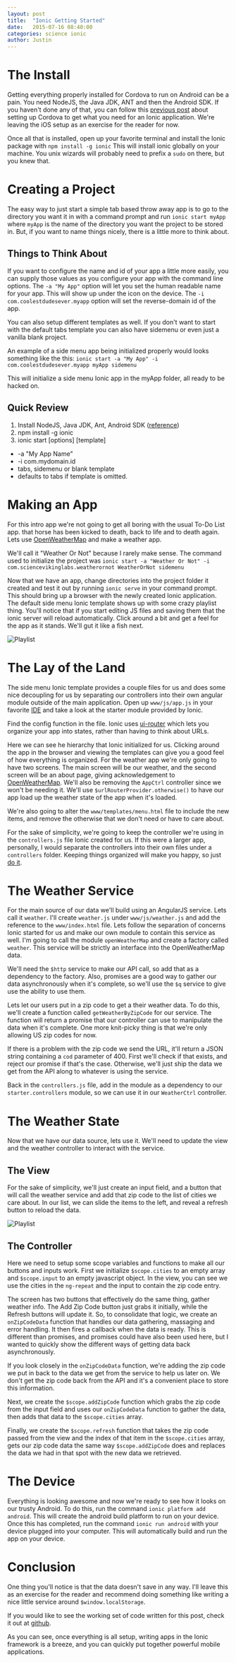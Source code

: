 ```yaml
---
layout: post
title:  "Ionic Getting Started"
date:   2015-07-16 08:40:00
categories: science ionic
author: Justin
---
```


# The Install
Getting everything properly installed for Cordova to run on Android can be a
pain. You need NodeJS, the Java JDK, ANT and then the Android SDK. If you haven't
done any of that, you can follow this [previous post](http://sciencevikinglabs.com/science/cordova/phonegap/code/2015/01/04/cordova-getting-started.html) about setting up Cordova to get what you need for an Ionic
application. We're leaving the iOS setup as an exercise for the reader for now.

Once all that is installed, open up your favorite terminal and install the Ionic
package with `npm install -g ionic` This will install ionic globally on your machine. You unix wizards will probably need to prefix a `sudo` on there, but you knew that.

# Creating a Project
The easy way to just start a simple tab based throw away app is to go to the
directory you want it in with a command prompt and run `ionic start myApp` where
`myApp` is the name of the directory you want the project to be stored in. But,
if you want to name things nicely, there is a little more to think about.

## Things to Think About
If you want to configure the name and id of your app a little more easily, you
can supply those values as you configure your app with the command line options.
The `-a "My App"` option will let you set the human readable name for your app.
This will show up under the icon on the device. The `-i com.coolestdudesever.myapp`
option will set the reverse-domain id of the app.

You can also setup different templates as well. If you don't want to start with
the default tabs template you can also have sidemenu or even just a vanilla blank
project.

An example of a side menu app being initialized properly would looks something
like the this: `ionic start -a "My App" -i com.coolestdudesever.myapp myApp sidemenu`

This will initialize a side menu Ionic app in the myApp folder, all ready to be
hacked on.

## Quick Review
1. Install NodeJS, Java JDK, Ant, Android SDK ([reference](http://sciencevikinglabs.com/science/cordova/phonegap/code/2015/01/04/cordova-getting-started.html))
2. npm install -g ionic
3. ionic start [options] <path> [template]
  - -a "My App Name"
  - -i com.mydomain.id
  - tabs, sidemenu or blank template
  - defaults to tabs if template is omitted.

# Making an App
For this intro app we're not going to get all boring with the usual To-Do List app. that
horse has been kicked to death, back to life and to death again. Lets use
[OpenWeatherMap](http://openweathermap.org/appid) and make a weather app.

We'll call it "Weather Or Not" because I rarely make sense. The command used
to initialize the project was `ionic start -a "Weather Or Not" -i com.sciencevikinglabs.weatherornot WeatherOrNot sidemenu`

Now that we have an app, change directories into the project folder it created
and test it out by running `ionic serve` in your command prompt. This should
bring up a browser with the newly created Ionic application. The default side menu
Ionic template shows up with some crazy playlist thing. You'll notice that if you start editing
JS files and saving them that the ionic server will reload automatically. Click around a bit and get a
feel for the app as it stands. We'll gut it like a fish next.

![Playlist](/images/ionic-intro/playlist.png)

# The Lay of the Land
The side menu Ionic template provides a couple files for us and does some nice
decoupling for us by separating our controllers into their own angular module
outside of the main application. Open up `www/js/app.js` in your favorite [IDE](https://atom.io/)
and take a look at the starter module provided by Ionic.

Find the config function in the file. Ionic uses [ui-router](https://github.com/angular-ui/ui-router)
which lets you organize your app into states, rather than having to think about URLs.

Here we can see he hierarchy that Ionic initialized for us. Clicking around the app in the browser
and viewing the templates can give you a good feel of how everything is organized. For the weather app
we're only going to have two screens. The main screen will be our weather, and the second screen will be
an about page, giving acknowledgement to [OpenWeatherMap](http://openweathermap.org/appid). We'll also
be removing the `AppCtrl` controller since we won't be needing it. We'll use `$urlRouterProvider.otherwise()`
to have our app load up the weather state of the app when it's loaded.

We're also going to alter the `www/templates/menu.html` file to include the new items, and remove the otherwise
that we don't need or have to care about.

<script src="https://gist.github.com/jbasinger/578ecd69413d452e884c.js?file=app.js"></script>

<script src="https://gist.github.com/jbasinger/578ecd69413d452e884c.js?file=menu.html"></script>

For the sake of simplicity, we're going to keep the controller we're using in the `controllers.js` file
Ionic created for us. If this were a larger app, personally, I would separate the controllers into their own files under a `controllers` folder. Keeping things organized will make you happy, so just [do it](https://www.youtube.com/watch?v=nuHfVn_cfHU).

# The Weather Service
For the main source of our data we'll build using an AngularJS service. Lets call it `weather`.
I'll create `weather.js` under `www/js/weather.js` and add the reference to the `www/index.html` file.
Lets follow the separation of concerns Ionic started for us and make our own module to contain this
service as well. I'm going to call the module `openWeatherMap` and create a factory called `weather`.
This service will be strictly an interface into the OpenWeatherMap data.

We'll need the `$http` service to make our API call, so add that as a dependency to the factory. Also,
promises are a good way to gather our data asynchronously when it's complete, so we'll use the `$q`
service to give use the ability to use them.

Lets let our users put in a zip code to get a their weather data. To do this, we'll create a function called
`getWeatherByZipCode` for our service. The function will return a promise that our controller can use
to manipulate the data when it's complete. One more knit-picky thing is that we're only allowing US
zip codes for now.

If there is a problem with the zip code we send the URL, it'll return a JSON string containing a `cod`
parameter of 400. First we'll check if that exists, and reject our promise if that's the case. Otherwise,
we'll just ship the data we get from the API along to whatever is using the service.

<script src="https://gist.github.com/jbasinger/578ecd69413d452e884c.js?file=weather.js"></script>

Back in the `controllers.js` file, add in the module as a dependency to our `starter.controllers` module,
so we can use it in our `WeatherCtrl` controller.

# The Weather State
Now that we have our data source, lets use it. We'll need to update the view and the weather controller
to interact with the service.

## The View
For the sake of simplicity, we'll just create an input field, and a button that will call the weather
service and add that zip code to the list of cities we care about. In our list, we can slide the items
to the left, and reveal a refresh button to reload the data.

<script src="https://gist.github.com/jbasinger/578ecd69413d452e884c.js?file=weather.html"></script>

![Playlist](/images/ionic-intro/weather.png)

## The Controller
Here we need to setup some scope variables and functions to make all our buttons and inputs work. First
we initialize `$scope.cities` to an empty array and `$scope.input` to an empty javascript object. In
the view, you can see we use the cities in the `ng-repeat` and the input to contain the zip code entry.

The screen has two buttons that effectively do the same thing, gather weather info. The Add Zip Code button
just grabs it initially, while the Refresh buttons will update it. So, to consolidate that logic, we create
an `onZipCodeData` function that handles our data gathering, massaging and error handling. It then fires
a callback when the data is ready. This is different than promises, and promises could have also been
used here, but I wanted to quickly show the different ways of getting data back asynchronously.

If you look closely in the `onZipCodeData` function, we're adding the zip code we put in back to the data
we get from the service to help us later on. We don't get the zip code back from the API and it's a
convenient place to store this information.

Next, we create the `$scope.addZipCode` function which grabs the zip code from the input field and uses our
`onZipCodeData` function to gather the data, then adds that data to the `$scope.cities` array.

Finally, we create the `$scope.refresh` function that takes the zip code passed from the view and the
index of that item in the `$scope.cities` array, gets our zip code data the same way `$scope.addZipCode`
does and replaces the data we had in that spot with the new data we retrieved.

<script src="https://gist.github.com/jbasinger/578ecd69413d452e884c.js?file=controllers.js"></script>

# The Device
Everything is looking awesome and now we're ready to see how it looks on our trusty Android. To do this,
run the command `ionic platform add android`. This will create the android build platform to run on your
device. Once this has completed, run the command `ionic run android` with your device plugged into your
computer. This will automatically build and run the app on your device.

# Conclusion
One thing you'll notice is that the data doesn't save in any way. I'll leave this as an exercise for
the reader and recommend doing something like writing a nice little service around `$window.localStorage`.

If you would like to see the working set of code written for this post, check it out at [github](https://github.com/ScienceVikings/WeatherOrNot).

As you can see, once everything is all setup, writing apps in the Ionic framework is a breeze, and you can
quickly put together powerful mobile applications.
